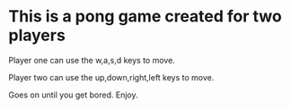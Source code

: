 # This is a pong game created for two players

Player one can use the w,a,s,d keys to move.

Player two can use the up,down,right,left keys to move.

Goes on until you get bored. Enjoy.
